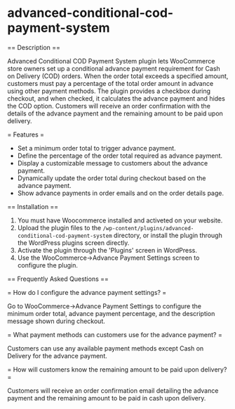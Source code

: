 # advanced-conditional-cod-payment-system


== Description ==

Advanced Conditional COD Payment System plugin lets WooCommerce store owners set up a conditional advance payment requirement for Cash on Delivery (COD) orders. When the order total exceeds a specified amount, customers must pay a percentage of the total order amount in advance using other payment methods. The plugin provides a checkbox during checkout, and when checked, it calculates the advance payment and hides the COD option. Customers will receive an order confirmation with the details of the advance payment and the remaining amount to be paid upon delivery.

= Features =

* Set a minimum order total to trigger advance payment.
* Define the percentage of the order total required as advance payment.
* Display a customizable message to customers about the advance payment.
* Dynamically update the order total during checkout based on the advance payment.
* Show advance payments in order emails and on the order details page.

== Installation ==
1. You must have Woocommerce installed and activeted on your website.
2. Upload the plugin files to the `/wp-content/plugins/advanced-conditional-cod-payment-system` directory, or install the plugin through the WordPress plugins screen directly.
3. Activate the plugin through the 'Plugins' screen in WordPress.
4. Use the WooCommerce->Advance Payment Settings screen to configure the plugin.

== Frequently Asked Questions ==

= How do I configure the advance payment settings? =

Go to WooCommerce->Advance Payment Settings to configure the minimum order total, advance payment percentage, and the description message shown during checkout.

= What payment methods can customers use for the advance payment? =

Customers can use any available payment methods except Cash on Delivery for the advance payment.

= How will customers know the remaining amount to be paid upon delivery? =

Customers will receive an order confirmation email detailing the advance payment and the remaining amount to be paid in cash upon delivery.
